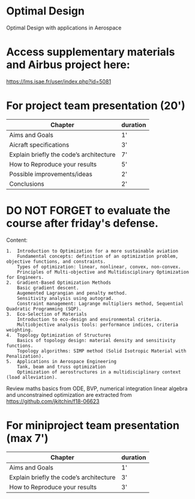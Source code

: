 # Optimal Design
Optimal Design with applications in Aerospace

# Access supplementary materials and Airbus project here:

https://lms.isae.fr/user/index.php?id=5081

# For project team presentation (20')

| Chapter   | duration |
| -------- | ------- |
| Aims and Goals | 1'    |
| Aicraft specifications | 3'    |
| Explain briefly the code’s architecture | 7'     |
| How to Reproduce your results    | 5'   |
| Possible improvements/ideas | 2'    |
| Conclusions | 2'    |


# DO NOT FORGET to evaluate the course after friday's defense.

Content:



	1.	Introduction to Optimization for a more sustainable aviation
		Fundamental concepts: definition of an optimization problem, objective functions, and constraints.
		Types of optimization: linear, nonlinear, convex, non-convex.
		Principles of Multi-objective and Multidisciplinary Optimization for Engineers.
	2.	Gradient-Based Optimization Methods
		Basic gradient descent.
  		Augemented Lagrangian and penalty method.
  		Sensitivity analysis using autograd.
		Constraint management: Lagrange multipliers method, Sequential Quadratic Programming (SQP).
	3.	Eco-Selection of Materials
		Introduction to eco-design and environmental criteria.
		Multiobjective analysis tools: performance indices, criteria weighting.
	4.	Topology Optimization of Structures
		Basics of topology design: material density and sensitivity functions.
		Topology algorithms: SIMP method (Solid Isotropic Material with Penalization).
	5.	Applications in Aerospace Engineering
 		Tank, beam and truss optimization
		Optimization of aerostructures in a multidisciplinary context (load alleviation).

  Review maths basics from ODE, BVP, numerical integration linear algebra and unconstrained optimization are extracted from https://github.com/jkitchin/f18-06623

  # For miniproject team presentation (max 7')

| Chapter   | duration |
| -------- | ------- |
| Aims and Goals | 1'    |
| Explain briefly the code’s architecture | 3'     |
| How to Reproduce your results    | 3'   |
  
